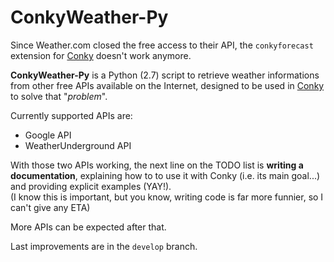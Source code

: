 # ConkyWeather-Py

Since Weather.com closed the free access to their API, the ```conkyforecast``` extension for [Conky](http://conky.sourceforge.net/) doesn't work anymore.

**ConkyWeather-Py** is a Python (2.7) script to retrieve weather informations from other free APIs available on the Internet, designed to be used in [Conky](http://conky.sourceforge.net/) to solve that "_problem_".

Currently supported APIs are:

* Google API
* WeatherUnderground API

With those two APIs working, the next line on the TODO list is **writing a documentation**, explaining how to to use it with Conky (i.e. its main goal...) and providing explicit examples (YAY!).   
(I know this is important, but you know, writing code is far more funnier, so I can't give any ETA)

More APIs can be expected after that.

Last improvements are in the ```develop``` branch.